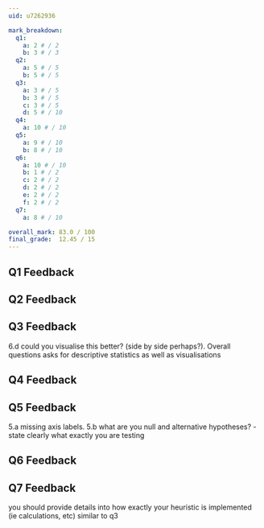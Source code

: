 ```yaml
---
uid: u7262936

mark_breakdown:
  q1:
    a: 2 # / 2
    b: 3 # / 3
  q2:
    a: 5 # / 5
    b: 5 # / 5
  q3:
    a: 3 # / 5
    b: 3 # / 5
    c: 3 # / 5
    d: 5 # / 10
  q4:
    a: 10 # / 10
  q5:
    a: 9 # / 10
    b: 8 # / 10
  q6:
    a: 10 # / 10
    b: 1 # / 2
    c: 2 # / 2
    d: 2 # / 2
    e: 2 # / 2
    f: 2 # / 2
  q7:
    a: 8 # / 10

overall_mark: 83.0 / 100
final_grade:  12.45 / 15
---
```

## Q1 Feedback


## Q2 Feedback


## Q3 Feedback
6.d could you visualise this better? (side by side perhaps?). Overall questions asks for descriptive statistics as well as visualisations

## Q4 Feedback


## Q5 Feedback
5.a missing axis labels. 5.b what are you null and alternative hypotheses? - state clearly what exactly you are testing

## Q6 Feedback


## Q7 Feedback
you should provide details into how exactly your heuristic is implemented (ie calculations, etc) similar to q3
